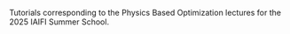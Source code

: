 Tutorials corresponding to the Physics Based Optimization lectures for the 2025 IAIFI Summer School.
